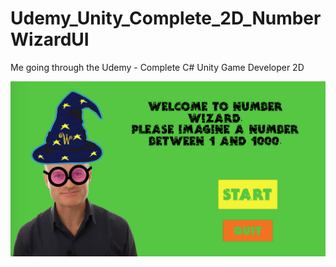 # Udemy_Unity_Complete_2D_NumberWizardUI
Me going through the Udemy - Complete C# Unity Game Developer 2D

![alt text](/Assets/Images/Project.png)

